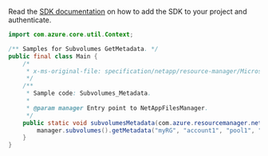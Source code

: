 Read the [SDK documentation](https://github.com/Azure/azure-sdk-for-java/blob/azure-resourcemanager-netapp_1.0.0-beta.8/sdk/netapp/azure-resourcemanager-netapp/README.md) on how to add the SDK to your project and authenticate.

```java
import com.azure.core.util.Context;

/** Samples for Subvolumes GetMetadata. */
public final class Main {
    /*
     * x-ms-original-file: specification/netapp/resource-manager/Microsoft.NetApp/stable/2021-10-01/examples/Subvolumes_Metadata.json
     */
    /**
     * Sample code: Subvolumes_Metadata.
     *
     * @param manager Entry point to NetAppFilesManager.
     */
    public static void subvolumesMetadata(com.azure.resourcemanager.netapp.NetAppFilesManager manager) {
        manager.subvolumes().getMetadata("myRG", "account1", "pool1", "volume1", "subvolume1", Context.NONE);
    }
}
```
